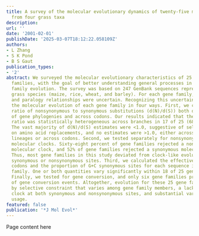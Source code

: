 ```yaml
---
title: A survey of the molecular evolutionary dynamics of twenty-five multigene families
  from four grass taxa
description:
url: ''
date: '2001-02-01'
publishDate: '2025-03-07T18:12:22.058109Z'
authors:
- L Zhang
- S K Pond
- B S Gaut
publication_types:
- '2'
abstract: We surveyed the molecular evolutionary characteristics of 25 plant gene
  families, with the goal of better understanding general processes in plant gene
  family evolution. The survey was based on 247 GenBank sequences representing four
  grass species (maize, rice, wheat, and barley). For each gene family, orthology
  and paralogy relationships were uncertain. Recognizing this uncertainty, we characterized
  the molecular evolution of each gene family in four ways. First, we calculated the
  ratio of nonsynonymous to synonymous substitutions (d(N)/d(S)) both on branches
  of gene phylogenies and across codons. Our results indicated that the d(N)/d(S)
  ratio was statistically heterogeneous across branches in 17 of 25 (68%) gene families.
  The vast majority of d(N)/d(S) estimates were <1.0, suggestive of selective constraint
  on amino acid replacements, and no estimates were >1.0, either across phylogenetic
  lineages or across codons. Second, we tested separately for nonsynonymous and synonymous
  molecular clocks. Sixty-eight percent of gene families rejected a nonsynonymous
  molecular clock, and 52% of gene families rejected a synonymous molecular clock.
  Thus, most gene families in this study deviated from clock-like evolution at either
  synonymous or nonsynonymous sites. Third, we calculated the effective number of
  codons and the proportion of G+C synonymous sites for each sequence in each gene
  family. One or both quantities vary significantly within 18 of 25 gene families.
  Finally, we tested for gene conversion, and only six gene families provided evidence
  of gene conversion events. Altogether, evolution for these 25 gene families is marked
  by selective constraint that varies among gene family members, a lack of molecular
  clock at both synonymous and nonsynonymous sites, and substantial variation in codon
  usage.
featured: false
publication: '*J Mol Evol*'
---
```


Page content here